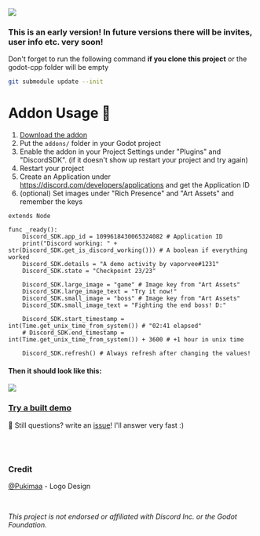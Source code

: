 <img src="https://github.com/vaporvee/discord-sdk-godot/blob/main/project/assets/Banner_v1.png?raw=true">

### This is an early version! In future versions there will be invites, user info etc. very soon!
Don't forget to run the following command **if you clone this project** or the godot-cpp folder will be empty
```sh
git submodule update --init
```
# Addon Usage :rocket:
1. [Download the addon](https://github.com/vaporvee/discord-sdk-godot/releases/latest/download/ADDON-Discord-SDK-Godot.zip/)
2. Put the `addons/` folder in your Godot project
3. Enable the addon in your Project Settings under "Plugins" and "DiscordSDK". (if it doesn't show up restart  your project and try again)
4. Restart your project
5. Create an Application under https://discord.com/developers/applications and get the Application ID
6. (optional) Set images under "Rich Presence" and "Art Assets" and remember the keys
```gdscript
extends Node

func _ready():
	Discord_SDK.app_id = 1099618430065324082 # Application ID
	print("Discord working: " + str(Discord_SDK.get_is_discord_working())) # A boolean if everything worked
	Discord_SDK.details = "A demo activity by vaporvee#1231"
	Discord_SDK.state = "Checkpoint 23/23"
	
	Discord_SDK.large_image = "game" # Image key from "Art Assets"
	Discord_SDK.large_image_text = "Try it now!"
	Discord_SDK.small_image = "boss" # Image key from "Art Assets"
	Discord_SDK.small_image_text = "Fighting the end boss! D:"
	
	Discord_SDK.start_timestamp = int(Time.get_unix_time_from_system()) # "02:41 elapsed"
	# Discord_SDK.end_timestamp = int(Time.get_unix_time_from_system()) + 3600 # +1 hour in unix time

	Discord_SDK.refresh() # Always refresh after changing the values!

```
#### Then it should look like this: 
<img src="https://cdn.discordapp.com/attachments/825019604207927326/1099642861256970311/activity.webp">

### [Try a built demo](https://github.com/vaporvee/discord-sdk-godot/releases/latest/download/Demo-Export.zip)
:incoming_envelope: Still questions? write an [issue](https://github.com/vaporvee/discord-sdk-godot/issues)! I'll answer very fast :)

<br />
<br />

### Credit
[@Pukimaa](https://github.com/pukimaa) - Logo Design

<br />

*This project is not endorsed or affiliated with Discord Inc. or the Godot Foundation.*
